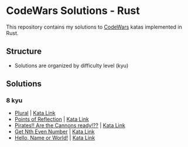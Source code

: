 # CodeWars Solutions - Rust

This repository contains my solutions to [CodeWars](https://www.codewars.com) katas implemented in Rust.

## Structure
- Solutions are organized by difficulty level (kyu)

## Solutions

### 8 kyu

- [Plural](src/kyu_8//plural.rs) | [Kata Link](https://www.codewars.com/kata/52ceafd1f235ce81aa00073a)
- [Points of Reflection](src/kyu_8/symmetric_point.rs) | [Kata Link](https://www.codewars.com/kata/57bfea4cb19505912900012c)
- [Pirates!! Are the Cannons ready!??](src/kyu_8//cannons_ready.rs) | [Kata Link](https://www.codewars.com/kata/5748a883eb737cab000022a6)
- [Get Nth Even Number](src/kyu_8/nth_even.rs) | [Kata Link](https://www.codewars.com/kata/5933a1f8552bc2750a0000ed)
- [Hello, Name or World!](src/kyu_8//hello.rs) | [Kata Link](https://www.codewars.com/kata/57e3f79c9cb119374600046b)